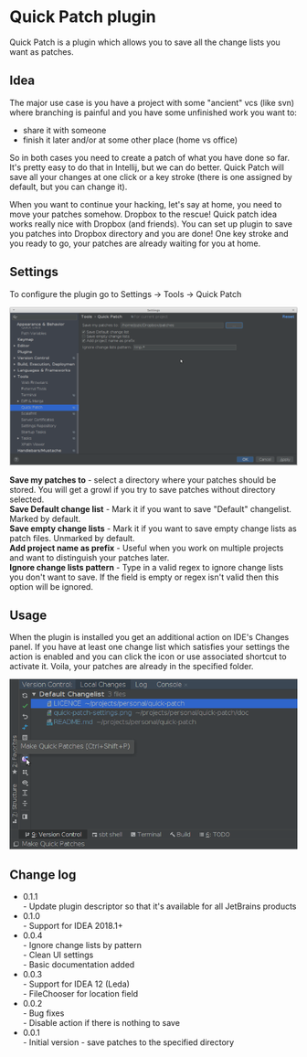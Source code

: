 Quick Patch plugin
===========

Quick Patch is a plugin which allows you to save all the change lists you want as patches.

## Idea

The major use case is you have a project with some "ancient" vcs (like svn) where branching is painful and you have some unfinished work you want to:
 *  share it with someone
 *  finish it later and/or at some other place (home vs office)  
   
So in both cases you need to create a patch of what you have done so far.
It's pretty easy to do that in Intellij, but we can do better. Quick Patch will save all your changes at one click or a key stroke (there is one assigned by default, but you can change it).

When you want to continue your hacking, let's say at home, you need to move your patches somehow. Dropbox to the rescue! Quick patch idea works really nice with Dropbox (and friends).
You can set up plugin to save you patches into Dropbox directory and you are done! One key stroke and you ready to go, your patches are already waiting for you at home.

## Settings

To configure the plugin go to Settings -> Tools -> Quick Patch  

![Quick Patch settings](./doc/quick-patch-settings.png)

**Save my patches to** - select a directory where your patches should be stored. You will get a growl if you try to save patches without directory selected.  
**Save Default change list** - Mark it if you want to save "Default" changelist. Marked by default.  
**Save empty change lists** - Mark it if you want to save empty change lists as patch files. Unmarked by default.  
**Add project name as prefix** - Useful when you work on multiple projects and want to distinguish your patches later.  
**Ignore change lists pattern** - Type in a valid regex to ignore change lists you don't want to save. If the field is empty or regex isn't valid then this option will be ignored.

## Usage

When the plugin is installed you get an additional action on IDE's Changes panel. 
If you have at least one change list which satisfies your settings the action is enabled and you can click the icon or use associated shortcut to activate it. Voila, your patches are already in the specified folder.

![IDEA's Changes panel](./doc/changes-panel.png)

## Change log

  * 0.1.1   
            - Update plugin descriptor so that it's available for all JetBrains products  
  * 0.1.0   
            - Support for IDEA 2018.1+  
  * 0.0.4   
            - Ignore change lists by pattern  
		    - Clean UI settings  
		    - Basic documentation added
  * 0.0.3  
		    - Support for IDEA 12 (Leda)  
		    - FileChooser for location field
  * 0.0.2   
		    - Bug fixes   
		    - Disable action if there is nothing to save
  * 0.0.1  
		    - Initial version - save patches to the specified directory
